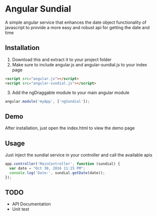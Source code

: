 # Angular Sundial
A simple angular service that enhances the date object functionality of javascript to provide a more easy and robust api for getting the date and time

## Installation
1. Download this and extract it to your project folder
2. Make sure to include angular.js and angular-sundial.js to your index page

  ```html
  <script src="angular.js"></script>
  <script src="angular-sundial.js"></script>
  ```

3. Add the ngDraggable module to your main angular module

  ```javascript
  angular.module('myApp', ['ngSundial']);
  ```

## Demo
After installation, just open the index.html to view the demo page

## Usage
Just inject the sundial service in your controller and call the available apis

```javascript
app.controller('MainController', function (sundial) {
  var date = "Oct 30, 2016 11:15 PM";
  console.log('Date:', sundial.getDate(date));
});
```

## TODO
- API Documentation
- Unit test

